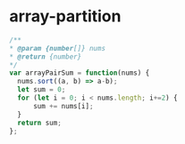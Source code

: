 
  # array-partition

  ```javascript
  /**
 * @param {number[]} nums
 * @return {number}
 */
var arrayPairSum = function(nums) {
    nums.sort((a, b) => a-b);
    let sum = 0;
    for (let i = 0; i < nums.length; i+=2) {
        sum += nums[i];
    }
    return sum;
};
  ```
  